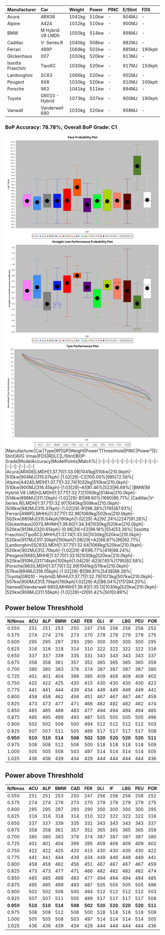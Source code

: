|Manufacturer|Car|Weight|Power|PINC|E/Stint|FDS|
|:-|:-|:-|:-|:-|:-|:-|
|Acura|ARX06|1041kg|510kw|-|904MJ|-|
|Alpine|A424|1032kg|510kw|-|900MJ|-|
|BMW|M Hybrid V8 LMDh|1050kg|514kw|-|898MJ|-|
|Cadillac|V-Series.R|1040kg|508kw|-|882MJ|-|
|Ferrari|499P|1069kg|502kw|-|885MJ|190kph|
|Glickenhaus|007|1030kg|520kw|-|913MJ|-|
|Issotta Fraschini|Tipo6C|1030kg|520kw|-|917MJ|150kph|
|Lamborghini|SC63|1066kg|520kw|-|902MJ|-|
|Peugeot|9X8|1030kg|520kw|-|910MJ|100kph|
|Porsche|963|1041kg|511kw|-|894MJ|-|
|Toyota|GR010 - Hybrid|1073kg|507kw|-|900MJ|190kph|
|Vanwall|Vanderwell 680|1030kg|520kw|-|908MJ|-|

### BoP Accuracy: 78.78%; Overall BoP Grade: C1
![PACECHART](./IMG/AUTO.png)
![STRAIGHTLINEPERFORMANCECHART](./IMG/AUTO_sp.png)
![TYREPERFORMANCECHART](./IMG/AUTO_tw.png)
|Manufacturer|Car|Type|RP|QP|Weight|Power¹|Threshhold|PINC|Power²|E/Stint|AVG Vmax|FDS|RDLC|L/Stint|BOP-Grade|ModelAccuracy|ModelPoints|Match%|
|:-|:-|:-|:-|:-|:-|:-|:-|:-|:-|:-|:-|:-|:-|:-|:-|:-|:-|:-|
|Acura|ARX06|LMDH|1:37.70|1:33.09|1041kg|510kw|210.0kph|-|510kw|904MJ|315.07kph|-|1.02|29|-C2|100.00%|995|72.56%|
|Alpine|A424|LMDH|1:37.71|1:32.74|1032kg|510kw|210.0kph|-|510kw|900MJ|316.45kph|-|1.03|29|~A1|81.46%|523|96.69%|
|BMW|M Hybrid V8 LMDh|LMDH|1:37.71|1:32.72|1050kg|514kw|210.0kph|-|514kw|898MJ|311.12kph|-|1.02|29|-B1|98.60%|1690|86.71%|
|Cadillac|V-Series.R|LMDH|1:37.71|1:32.97|1040kg|508kw|210.0kph|-|508kw|882MJ|315.37kph|-|1.02|29|-B1|98.38%|1765|87.93%|
|Ferrari|499P|LMHHU|1:37.71|1:32.96|1069kg|502kw|210.0kph|-|502kw|885MJ|315.64kph|190kph|1.02|29|-A2|92.24%|2247|91.26%|
|Glickenhaus|007|LMHNH|1:38.60|1:34.34|1030kg|520kw|210.0kph|-|520kw|913MJ|320.65kph|-|0.96|29|+E2|96.18%|554|53.26%|
|Issotta Fraschini|Tipo6C|LMHHU|1:37.74|1:33.50|1030kg|520kw|210.0kph|-|520kw|917MJ|317.30kph|150kph|1.08|29|+A2|66.67%|96|92.71%|
|Lamborghini|SC63|LMDH|1:37.71|1:32.64|1066kg|520kw|210.0kph|-|520kw|902MJ|312.70kph|-|1.02|29|-B1|96.77%|419|88.24%|
|Peugeot|9X8|LMHHE|1:37.70|1:33.15|1030kg|520kw|210.0kph|-|520kw|910MJ|317.14kph|100kph|1.04|29|-A2|87.65%|1795|92.58%|
|Porsche|963|LMDH|1:37.70|1:32.99|1041kg|511kw|210.0kph|-|511kw|894MJ|316.05kph|-|1.02|29|-B1|96.81%|5438|88.28%|
|Toyota|GR010 - Hybrid|LMHHU|1:37.71|1:32.79|1073kg|507kw|210.0kph|-|507kw|900MJ|313.70kph|190kph|1.02|29|-A2|86.04%|1751|94.20%|
|Vanwall|Vanderwell 680|LMHNH|1:39.93|1:35.13|1030kg|520kw|210.0kph|-|520kw|908MJ|311.55kph|-|1.02|29|+Ω1|91.42%|501|0.89%|

## Power below Threshhold
|N/Nmax|ACU|ALP|BMW|CAD|FER|GLI|IF|LBG|PEU|POR|TOY|VAN|
|:-|:-|:-|:-|:-|:-|:-|:-|:-|:-|:-|:-|:-|
|0.550|251|251|253|250|247|256|256|256|256|252|250|256|
|0.575|274|274|276|273|270|279|279|279|279|275|273|279|
|0.600|295|295|297|293|290|300|300|300|300|295|293|300|
|0.625|316|316|318|314|310|322|322|322|322|316|314|322|
|0.650|337|337|339|335|331|343|343|343|343|337|335|343|
|0.675|358|358|361|357|352|365|365|365|365|359|356|365|
|0.700|380|380|383|378|374|387|387|387|387|380|377|387|
|0.725|401|401|404|399|395|409|409|409|409|402|399|409|
|0.750|422|422|425|420|415|430|430|430|430|422|419|430|
|0.775|441|441|444|439|434|449|449|449|449|441|438|449|
|0.800|458|458|462|456|451|467|467|467|467|459|455|467|
|0.825|473|473|477|471|466|482|482|482|482|474|470|482|
|0.850|485|485|488|483|477|494|494|494|494|485|482|494|
|0.875|495|495|499|493|487|505|505|505|505|496|492|505|
|0.900|502|502|506|500|494|512|512|512|512|503|499|512|
|0.925|507|507|511|505|499|517|517|517|517|508|504|517|
|**0.950**|**510**|**510**|**514**|**508**|**502**|**520**|**520**|**520**|**520**|**511**|**507**|**520**|
|0.975|508|508|512|506|500|518|518|518|518|509|505|518|
|1.000|505|505|508|503|497|514|514|514|514|505|502|514|
|1.025|436|436|439|434|429|444|444|444|444|436|433|444|

## Power above Threshhold
|N/Nmax|ACU|ALP|BMW|CAD|FER|GLI|IF|LBG|PEU|POR|TOY|VAN|
|:-|:-|:-|:-|:-|:-|:-|:-|:-|:-|:-|:-|:-|
|0.550|251|251|253|250|247|256|256|256|256|252|250|256|
|0.575|274|274|276|273|270|279|279|279|279|275|273|279|
|0.600|295|295|297|293|290|300|300|300|300|295|293|300|
|0.625|316|316|318|314|310|322|322|322|322|316|314|322|
|0.650|337|337|339|335|331|343|343|343|343|337|335|343|
|0.675|358|358|361|357|352|365|365|365|365|359|356|365|
|0.700|380|380|383|378|374|387|387|387|387|380|377|387|
|0.725|401|401|404|399|395|409|409|409|409|402|399|409|
|0.750|422|422|425|420|415|430|430|430|430|422|419|430|
|0.775|441|441|444|439|434|449|449|449|449|441|438|449|
|0.800|458|458|462|456|451|467|467|467|467|459|455|467|
|0.825|473|473|477|471|466|482|482|482|482|474|470|482|
|0.850|485|485|488|483|477|494|494|494|494|485|482|494|
|0.875|495|495|499|493|487|505|505|505|505|496|492|505|
|0.900|502|502|506|500|494|512|512|512|512|503|499|512|
|0.925|507|507|511|505|499|517|517|517|517|508|504|517|
|**0.950**|**510**|**510**|**514**|**508**|**502**|**520**|**520**|**520**|**520**|**511**|**507**|**520**|
|0.975|508|508|512|506|500|518|518|518|518|509|505|518|
|1.000|505|505|508|503|497|514|514|514|514|505|502|514|
|1.025|436|436|439|434|429|444|444|444|444|436|433|444|

